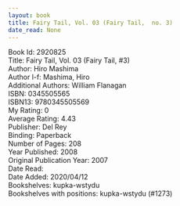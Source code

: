 ```yaml
---
layout: book
title: Fairy Tail, Vol. 03 (Fairy Tail,  no. 3)
date_read: None
---
```


Book Id: 2920825<br />
Title: Fairy Tail, Vol. 03 (Fairy Tail, #3)<br />
Author: Hiro Mashima<br />
Author l-f: Mashima, Hiro<br />
Additional Authors: William Flanagan<br />
ISBN: 0345505565<br />
ISBN13: 9780345505569<br />
My Rating: 0<br />
Average Rating: 4.43<br />
Publisher: Del Rey<br />
Binding: Paperback<br />
Number of Pages: 208<br />
Year Published: 2008<br />
Original Publication Year: 2007<br />
Date Read: <br />
Date Added: 2020/04/12<br />
Bookshelves: kupka-wstydu<br />
Bookshelves with positions: kupka-wstydu (#1273)<br />

